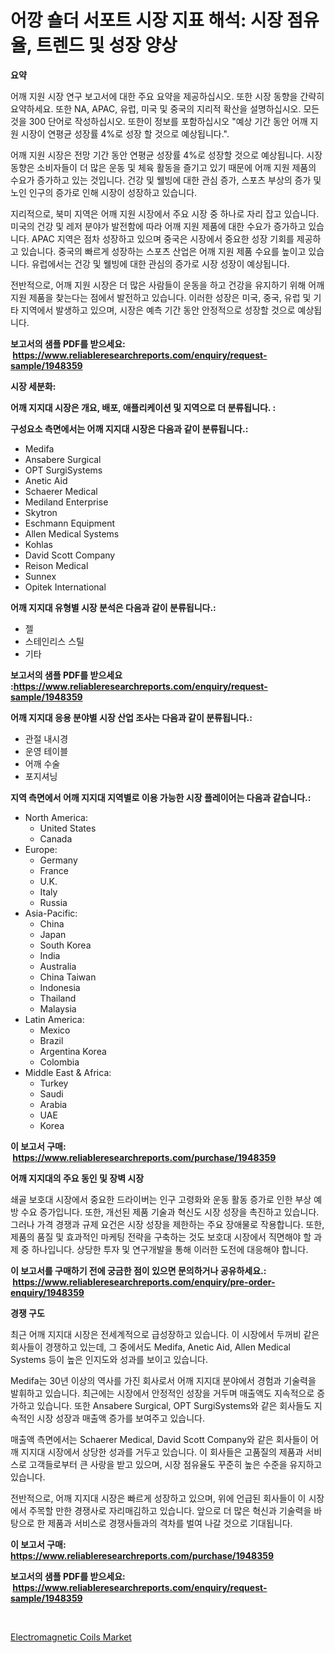 <p><h1>어깡 숄더 서포트 시장 지표 해석: 시장 점유율, 트렌드 및 성장 양상</h1></p><p><strong>요약</strong></p>
<p><p>어깨 지원 시장 연구 보고서에 대한 주요 요약을 제공하십시오. 또한 시장 동향을 간략히 요약하세요. 또한 NA, APAC, 유럽, 미국 및 중국의 지리적 확산을 설명하십시오. 모든 것을 300 단어로 작성하십시오. 또한이 정보를 포함하십시오 "예상 기간 동안 어깨 지원 시장이 연평균 성장률 4%로 성장 할 것으로 예상됩니다.".</p><p>어깨 지원 시장은 전망 기간 동안 연평균 성장률 4%로 성장할 것으로 예상됩니다. 시장 동향은 소비자들이 더 많은 운동 및 체육 활동을 즐기고 있기 때문에 어깨 지원 제품의 수요가 증가하고 있는 것입니다. 건강 및 웰빙에 대한 관심 증가, 스포츠 부상의 증가 및 노인 인구의 증가로 인해 시장이 성장하고 있습니다.</p><p>지리적으로, 북미 지역은 어깨 지원 시장에서 주요 시장 중 하나로 자리 잡고 있습니다. 미국의 건강 및 레저 분야가 발전함에 따라 어깨 지원 제품에 대한 수요가 증가하고 있습니다. APAC 지역은 점차 성장하고 있으며 중국은 시장에서 중요한 성장 기회를 제공하고 있습니다. 중국의 빠르게 성장하는 스포츠 산업은 어깨 지원 제품 수요를 높이고 있습니다. 유럽에서는 건강 및 웰빙에 대한 관심의 증가로 시장 성장이 예상됩니다.</p><p>전반적으로, 어깨 지원 시장은 더 많은 사람들이 운동을 하고 건강을 유지하기 위해 어깨 지원 제품을 찾는다는 점에서 발전하고 있습니다. 이러한 성장은 미국, 중국, 유럽 및 기타 지역에서 발생하고 있으며, 시장은 예측 기간 동안 안정적으로 성장할 것으로 예상됩니다.</p></p>
<p><strong>보고서의 샘플 PDF를 받으세요: &nbsp;<a href="https://www.reliableresearchreports.com/enquiry/request-sample/1948359">https://www.reliableresearchreports.com/enquiry/request-sample/1948359</a></strong></p>
<p><strong>시장 세분화:</strong></p>
<p><strong> 어깨 지지대 시장은 개요, 배포, 애플리케이션 및 지역으로 더 분류됩니다. :</strong></p>
<p><strong>구성요소 측면에서는 어깨 지지대 시장은 다음과 같이 분류됩니다.:</strong></p>
<p><ul><li>Medifa</li><li>Ansabere Surgical</li><li>OPT SurgiSystems</li><li>Anetic Aid</li><li>Schaerer Medical</li><li>Mediland Enterprise</li><li>Skytron</li><li>Eschmann Equipment</li><li>Allen Medical Systems</li><li>Kohlas</li><li>David Scott Company</li><li>Reison Medical</li><li>Sunnex</li><li>Opitek International</li></ul></p>
<p><strong> 어깨 지지대 유형별 시장 분석은 다음과 같이 분류됩니다.:</strong></p>
<p><ul><li>젤</li><li>스테인리스 스틸</li><li>기타</li></ul></p>
<p><strong>보고서의 샘플 PDF를 받으세요 :<a href="https://www.reliableresearchreports.com/enquiry/request-sample/1948359">https://www.reliableresearchreports.com/enquiry/request-sample/1948359</a></strong></p>
<p><strong> 어깨 지지대 응용 분야별 시장 산업 조사는 다음과 같이 분류됩니다.:</strong></p>
<p><ul><li>관절 내시경</li><li>운영 테이블</li><li>어깨 수술</li><li>포지셔닝</li></ul></p>
<p><strong>지역 측면에서 어깨 지지대 지역별로 이용 가능한 시장 플레이어는 다음과 같습니다.:</strong></p>
<p><ul>
    <li>
        North America:
        <ul>
            <li>United States</li>
            <li>Canada</li>
        </ul>
    </li>
    <li>
        Europe:
        <ul>
            <li>Germany</li>
            <li>France</li>
            <li>U.K.</li>
            <li>Italy</li>
            <li>Russia</li>
        </ul>
    </li>
    <li>
        Asia-Pacific:
        <ul>
            <li>China</li>
            <li>Japan</li>
            <li>South Korea</li>
            <li>India</li>
            <li>Australia</li>
            <li>China Taiwan</li>
            <li>Indonesia</li>
            <li>Thailand</li>
            <li>Malaysia</li>
        </ul>
    </li>
    <li>
        Latin America:
        <ul>
            <li>Mexico</li>
            <li>Brazil</li>
            <li>Argentina Korea</li>
            <li>Colombia</li>
        </ul>
    </li>
    <li>
        Middle East & Africa:
        <ul>
            <li>Turkey</li>
            <li>Saudi</li>
            <li>Arabia</li>
            <li>UAE</li>
            <li>Korea</li>
        </ul>
    </li>
    </ul></p>
<p><strong>이 보고서 구매: &nbsp;<a href="https://www.reliableresearchreports.com/purchase/1948359">https://www.reliableresearchreports.com/purchase/1948359</a></strong></p>
<p><strong>어깨 지지대의 주요 동인 및 장벽 시장</strong></p>
<p><p>쇄골 보호대 시장에서 중요한 드라이버는 인구 고령화와 운동 활동 증가로 인한 부상 예방 수요 증가입니다. 또한, 개선된 제품 기술과 혁신도 시장 성장을 촉진하고 있습니다. 그러나 가격 경쟁과 규제 요건은 시장 성장을 제한하는 주요 장애물로 작용합니다. 또한, 제품의 품질 및 효과적인 마케팅 전략을 구축하는 것도 보호대 시장에서 직면해야 할 과제 중 하나입니다. 상당한 투자 및 연구개발을 통해 이러한 도전에 대응해야 합니다.</p></p>
<p><strong>이 보고서를 구매하기 전에 궁금한 점이 있으면 문의하거나 공유하세요.: &nbsp;<a href="https://www.reliableresearchreports.com/enquiry/pre-order-enquiry/1948359">https://www.reliableresearchreports.com/enquiry/pre-order-enquiry/1948359</a></strong></p>
<p><strong>경쟁 구도</strong></p>
<p><p>최근 어깨 지지대 시장은 전세계적으로 급성장하고 있습니다. 이 시장에서 두꺼비 같은 회사들이 경쟁하고 있는데, 그 중에서도 Medifa, Anetic Aid, Allen Medical Systems 등이 높은 인지도와 성과를 보이고 있습니다. </p><p>Medifa는 30년 이상의 역사를 가진 회사로서 어깨 지지대 분야에서 경험과 기술력을 발휘하고 있습니다. 최근에는 시장에서 안정적인 성장을 거두며 매출액도 지속적으로 증가하고 있습니다. 또한 Ansabere Surgical, OPT SurgiSystems와 같은 회사들도 지속적인 시장 성장과 매출액 증가를 보여주고 있습니다.</p><p>매출액 측면에서는 Schaerer Medical, David Scott Company와 같은 회사들이 어깨 지지대 시장에서 상당한 성과를 거두고 있습니다. 이 회사들은 고품질의 제품과 서비스로 고객들로부터 큰 사랑을 받고 있으며, 시장 점유율도 꾸준히 높은 수준을 유지하고 있습니다.</p><p>전반적으로, 어깨 지지대 시장은 빠르게 성장하고 있으며, 위에 언급된 회사들이 이 시장에서 주목할 만한 경쟁사로 자리매김하고 있습니다. 앞으로 더 많은 혁신과 기술력을 바탕으로 한 제품과 서비스로 경쟁사들과의 격차를 벌여 나갈 것으로 기대됩니다.</p></p>
<p><strong>이 보고서 구매: &nbsp; <a href="https://www.reliableresearchreports.com/purchase/1948359">https://www.reliableresearchreports.com/purchase/1948359</a></strong></p>
<p><strong>보고서의 샘플 PDF를 받으세요: &nbsp;<a href="https://www.reliableresearchreports.com/enquiry/request-sample/1948359">https://www.reliableresearchreports.com/enquiry/request-sample/1948359</a></strong><strong></strong></p>
<p>&nbsp;</p>
<p><p><a href="https://github.com/ChiragRP21/Market-Research-Report-List-3/blob/main/electromagnetic-coils-market.md">Electromagnetic Coils Market</a></p></p>